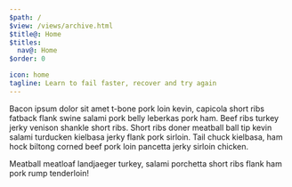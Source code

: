 ```yaml
---
$path: /
$view: /views/archive.html
$title@: Home
$titles:
  nav@: Home
$order: 0

icon: home
tagline: Learn to fail faster, recover and try again
---
```

Bacon ipsum dolor sit amet t-bone pork loin kevin, capicola short ribs fatback flank swine salami pork belly leberkas pork ham. Beef ribs turkey jerky venison shankle short ribs. Short ribs doner meatball ball tip kevin salami turducken kielbasa jerky flank pork sirloin. Tail chuck kielbasa, ham hock biltong corned beef pork loin pancetta jerky sirloin chicken.

Meatball meatloaf landjaeger turkey, salami porchetta short ribs flank ham pork rump tenderloin!

